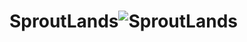 # SproutLands![SproutLands](https://user-images.githubusercontent.com/52768041/173119296-f4c66320-49f9-4306-b830-57622d7955ef.PNG)
